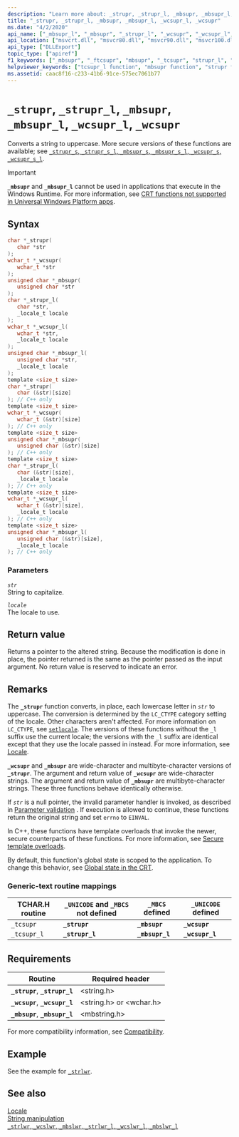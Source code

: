 ```yaml
---
description: "Learn more about: _strupr, _strupr_l, _mbsupr, _mbsupr_l, _wcsupr_l, _wcsupr"
title: "_strupr, _strupr_l, _mbsupr, _mbsupr_l, _wcsupr_l, _wcsupr"
ms.date: "4/2/2020"
api_name: ["_mbsupr_l", "_mbsupr", "_strupr_l", "_wcsupr", "_wcsupr_l", "_strupr", "_o__mbsupr", "_o__mbsupr_l", "_o__strupr", "_o__strupr_l", "_o__wcsupr", "_o__wcsupr_l"]
api_location: ["msvcrt.dll", "msvcr80.dll", "msvcr90.dll", "msvcr100.dll", "msvcr100_clr0400.dll", "msvcr110.dll", "msvcr110_clr0400.dll", "msvcr120.dll", "msvcr120_clr0400.dll", "ntoskrnl.exe", "ucrtbase.dll", "api-ms-win-crt-multibyte-l1-1-0.dll", "api-ms-win-crt-string-l1-1-0.dll"]
api_type: ["DLLExport"]
topic_type: ["apiref"]
f1_keywords: ["_mbsupr", "_ftcsupr", "mbsupr", "_tcsupr", "strupr_l", "_fstrupr", "_strupr", "mbsupr_l", "_wcsupr"]
helpviewer_keywords: ["tcsupr_l function", "mbsupr function", "strupr function", "uppercase, converting strings to", "wcsupr function", "_wcsupr function", "string conversion [C++], case", "ftcsupr function", "_ftcsupr function", "_wcsupr_l function", "wcsupr_l function", "strings [C++], case", "tcsupr function", "_tcsupr_l function", "_fstrupr function", "_strupr_l function", "_mbsupr_l function", "converting case, CRT functions", "fstrupr function", "mbsupr_l function", "strupr_l function", "_strupr function", "_mbsupr function", "_tcsupr function", "strings [C++], converting case"]
ms.assetid: caac8f16-c233-41b6-91ce-575ec7061b77
---
```

# `_strupr`, `_strupr_l`, `_mbsupr`, `_mbsupr_l`, `_wcsupr_l`, `_wcsupr`

Converts a string to uppercase. More secure versions of these functions are available; see [`_strupr_s`, `_strupr_s_l`, `_mbsupr_s`, `_mbsupr_s_l`, `_wcsupr_s`, `_wcsupr_s_l`](strupr-s-strupr-s-l-mbsupr-s-mbsupr-s-l-wcsupr-s-wcsupr-s-l.md).

> [!IMPORTANT]
> **`_mbsupr`** and **`_mbsupr_l`** cannot be used in applications that execute in the Windows Runtime. For more information, see [CRT functions not supported in Universal Windows Platform apps](../../cppcx/crt-functions-not-supported-in-universal-windows-platform-apps.md).

## Syntax

```C
char *_strupr(
   char *str
);
wchar_t *_wcsupr(
   wchar_t *str
);
unsigned char *_mbsupr(
   unsigned char *str
);
char *_strupr_l(
   char *str,
   _locale_t locale
);
wchar_t *_wcsupr_l(
   wchar_t *str,
   _locale_t locale
);
unsigned char *_mbsupr_l(
   unsigned char *str,
   _locale_t locale
);
template <size_t size>
char *_strupr(
   char (&str)[size]
); // C++ only
template <size_t size>
wchar_t *_wcsupr(
   wchar_t (&str)[size]
); // C++ only
template <size_t size>
unsigned char *_mbsupr(
   unsigned char (&str)[size]
); // C++ only
template <size_t size>
char *_strupr_l(
   char (&str)[size],
   _locale_t locale
); // C++ only
template <size_t size>
wchar_t *_wcsupr_l(
   wchar_t (&str)[size],
   _locale_t locale
); // C++ only
template <size_t size>
unsigned char *_mbsupr_l(
   unsigned char (&str)[size],
   _locale_t locale
); // C++ only
```

### Parameters

*`str`*\
String to capitalize.

*`locale`*\
The locale to use.

## Return value

Returns a pointer to the altered string. Because the modification is done in place, the pointer returned is the same as the pointer passed as the input argument. No return value is reserved to indicate an error.

## Remarks

The **`_strupr`** function converts, in place, each lowercase letter in *`str`* to uppercase. The conversion is determined by the `LC_CTYPE` category setting of the locale. Other characters aren't affected. For more information on `LC_CTYPE`, see [`setlocale`](setlocale-wsetlocale.md). The versions of these functions without the `_l` suffix use the current locale; the versions with the `_l` suffix are identical except that they use the locale passed in instead. For more information, see [Locale](../locale.md).

**`_wcsupr`** and **`_mbsupr`** are wide-character and multibyte-character versions of **`_strupr`**. The argument and return value of **`_wcsupr`** are wide-character strings. The argument and return value of **`_mbsupr`** are multibyte-character strings. These three functions behave identically otherwise.

If *`str`* is a null pointer, the invalid parameter handler is invoked, as described in [Parameter validation](../parameter-validation.md) . If execution is allowed to continue, these functions return the original string and set `errno` to `EINVAL`.

In C++, these functions have template overloads that invoke the newer, secure counterparts of these functions. For more information, see [Secure template overloads](../secure-template-overloads.md).

By default, this function's global state is scoped to the application. To change this behavior, see [Global state in the CRT](../global-state.md).

### Generic-text routine mappings

| TCHAR.H routine | `_UNICODE` and `_MBCS` not defined | `_MBCS` defined | `_UNICODE` defined |
|---|---|---|---|
| `_tcsupr` | **`_strupr`** | **`_mbsupr`** | **`_wcsupr`** |
| `_tcsupr_l` | **`_strupr_l`** | **`_mbsupr_l`** | **`_wcsupr_l`** |

## Requirements

| Routine | Required header |
|---|---|
| **`_strupr`**, **`_strupr_l`** | \<string.h> |
| **`_wcsupr`**, **`_wcsupr_l`** | \<string.h> or \<wchar.h> |
| **`_mbsupr`**, **`_mbsupr_l`** | \<mbstring.h> |

For more compatibility information, see [Compatibility](../compatibility.md).

## Example

See the example for [`_strlwr`](strlwr-wcslwr-mbslwr-strlwr-l-wcslwr-l-mbslwr-l.md).

## See also

[Locale](../locale.md)\
[String manipulation](../string-manipulation-crt.md)\
[`_strlwr`, `_wcslwr`, `_mbslwr`, `_strlwr_l`, `_wcslwr_l`, `_mbslwr_l`](strlwr-wcslwr-mbslwr-strlwr-l-wcslwr-l-mbslwr-l.md)
